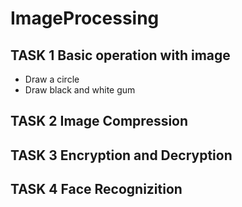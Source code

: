 # ImageProcessing
## TASK 1 Basic operation with image
- Draw a circle
- Draw black and white gum
## TASK 2 Image Compression
## TASK 3 Encryption and Decryption
## TASK 4 Face Recognizition

